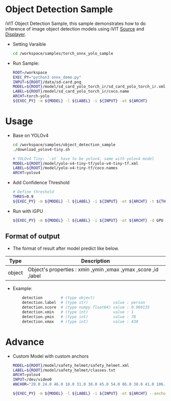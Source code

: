 # Object Detection Sample
iVIT Object Detection Sample, this sample demonstrates how to do inference of image object detection models using iVIT [Source](../ivit_source_sample/README.md) and [Displayer](../ivit_displayer_sample/README.md).


* Setting Varaible
    ```bash
    cd /workspace/samples/torch_onnx_yolo_sample
    ```
* Run Sample:
    
    ```bash
    ROOT=/workspace
    EXEC_PY="python3 onnx_demo.py"
    INPUT=${ROOT}/data/sd-card.png
    MODEL=${ROOT}/model/sd_card_yolo_torch_ir/sd_card_yolo_torch_ir.xml
    LABEL=${ROOT}/model/sd_card_yolo_torch_ir/coco.name
    ARCHT=torch-yolo
    ${EXEC_PY} -m ${MODEL} -l ${LABEL} -i ${INPUT} -at ${ARCHT}
    ```

# Usage
* Base on YOLOv4
    ```bash
    cd /workspace/samples/object_detection_sample
    ./download_yolov4-tiny.sh
    
    # YOLOv4 Tiny: `-at` have to be yolov4, same with yolov4 model
    MODEL=${ROOT}/model/yolo-v4-tiny-tf/yolo-v4-tiny-tf.xml
    LABEL=${ROOT}/model/yolo-v4-tiny-tf/coco.names
    ARCHT=yolov4
    ```
* Add Confidence Threshold
    ```bash
    # Define threshold
    THRES=0.9
    ${EXEC_PY} -m ${MODEL} -l ${LABEL} -i ${INPUT} -at ${ARCHT} -t ${THRES}
    ```
    
* Run with iGPU
    ```bash
    ${EXEC_PY} -m ${MODEL} -l ${LABEL} -i ${INPUT} -at ${ARCHT} -d GPU

## Format of output 
*  The format of result after model predict like below.

| Type | Description |
| --- | --- |
|object|Object's properties : xmin ,ymin ,xmax ,ymax ,score ,id ,label |
* Example:
    ```bash
        detection        # (type object)                   
        detection.label  # (type str)           value : person   
        detection.score  # (type numpy.float64) value : 0.960135 
        detection.xmin   # (type int)           value : 1        
        detection.ymin   # (type int)           value : 78       
        detection.xmax   # (type int)           value : 438      
    ```

# Advance

* Custom Model with custom anchors
    
    ```bash
    MODEL=${ROOT}/model/safety_helmet/safety_helmet.xml
    LABEL=${ROOT}/model/safety_helmet/classes.txt
    ARCHT=yolov4
    INPUT=/dev/video0
    ANCHOR="20.0 24.0 46.0 18.0 31.0 38.0 45.0 54.0 86.0 38.0 41.0 106.0 67.0 77.0 111.0 110.0 170.0 196.0"

    ${EXEC_PY} -m ${MODEL} -l ${LABEL} -i ${INPUT} -at ${ARCHT} --anchors ${ANCHOR} 

    ```
